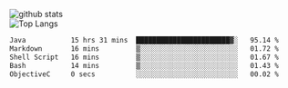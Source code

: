 ![github stats](https://github-readme-stats.vercel.app/api?username=AndreFerreira5&show_icons=true&theme=dark&count_private=true)
<br>
![Top Langs](https://github-readme-stats.vercel.app/api/top-langs/?username=AndreFerreira5&layout=compact&theme=dark)
<br>
<!--START_SECTION:waka-->

```txt
Java           15 hrs 31 mins  ███████████████████████▓░   95.14 %
Markdown       16 mins         ▒░░░░░░░░░░░░░░░░░░░░░░░░   01.72 %
Shell Script   16 mins         ▒░░░░░░░░░░░░░░░░░░░░░░░░   01.67 %
Bash           14 mins         ▒░░░░░░░░░░░░░░░░░░░░░░░░   01.43 %
ObjectiveC     0 secs          ░░░░░░░░░░░░░░░░░░░░░░░░░   00.02 %
```

<!--END_SECTION:waka-->
